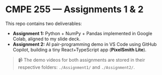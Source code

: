 # CMPE 255 — Assignments 1 & 2

This repo contains two deliverables:

- **Assignment 1:** Python + NumPy + Pandas implemented in Google Colab, aligned to my slide deck.
- **Assignment 2:** AI pair-programming demo in VS Code using GitHub Copilot, building a tiny React+TypeScript app (**PixelSmith Lite**).

> 📹 The demo videos for both assignments are stored in their respective folders: `./Assignment1/` and `./Assignment2/`.
